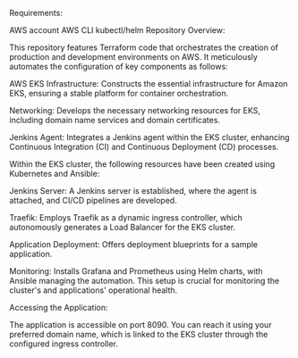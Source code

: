 
Requirements:

AWS account
AWS CLI
kubectl/helm
Repository Overview:

This repository features Terraform code that orchestrates the creation of production and development environments on AWS. It meticulously automates the configuration of key components as follows:

AWS EKS Infrastructure: Constructs the essential infrastructure for Amazon EKS, ensuring a stable platform for container orchestration.

Networking: Develops the necessary networking resources for EKS, including domain name services and domain certificates.

Jenkins Agent: Integrates a Jenkins agent within the EKS cluster, enhancing Continuous Integration (CI) and Continuous Deployment (CD) processes.

Within the EKS cluster, the following resources have been created using Kubernetes and Ansible:

Jenkins Server: A Jenkins server is established, where the agent is attached, and CI/CD pipelines are developed.

Traefik: Employs Traefik as a dynamic ingress controller, which autonomously generates a Load Balancer for the EKS cluster.

Application Deployment: Offers deployment blueprints for a sample application.

Monitoring: Installs Grafana and Prometheus using Helm charts, with Ansible managing the automation. This setup is crucial for monitoring the cluster's and applications' operational health.

Accessing the Application:

The application is accessible on port 8090. You can reach it using your preferred domain name, which is linked to the EKS cluster through the configured ingress controller.

